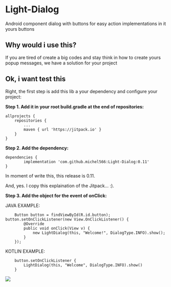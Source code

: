 # Light-Dialog
Android component dialog with buttons for easy action implementations in it yours buttons


<h2>Why would i use this?</h2>

If you are tired of create a big codes and stay think in how to create yours popup messages, we have a solution for your project


<h2>Ok, i want test this</h2>

Right, the first step is add this lib a your dependency and configure your project:



<b>Step 1. Add it in your root build.gradle at the end of repositories:</b>

	allprojects {
		repositories {
			...
			maven { url 'https://jitpack.io' }
		}
	}
  
<b>Step 2. Add the dependency:</b>

	dependencies {
	        implementation 'com.github.michel566:Light-Dialog:0.11'
	}
  

In moment of write this, this release is 0.11.

And, yes. I copy this explaination of the Jitpack... :).


<b>Step 3. Add the object for the event of onClick:</b>

JAVA EXAMPLE:

        Button button = findViewById(R.id.button);	
	button.setOnClickListener(new View.OnClickListener() {
            @Override
            public void onClick(View v) {
                new LightDialog(this, "Welcome!", DialogType.INFO).show();
            }
        });
	
	

KOTLIN EXAMPLE:

        button.setOnClickListener {
            LightDialog(this, "Welcome", DialogType.INFO).show()
        }



[![](https://jitpack.io/v/michel566/Light-Dialog.svg)](https://jitpack.io/#michel566/Light-Dialog)
